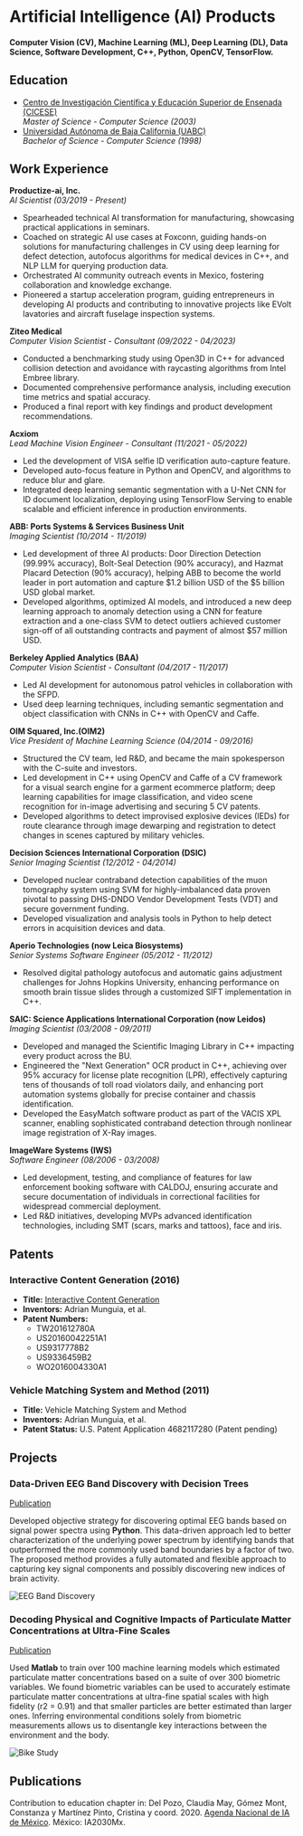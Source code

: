 # Artificial Intelligence (AI) Products

#### Computer Vision (CV), Machine Learning (ML), Deep Learning (DL), Data Science, Software Development, C++, Python, OpenCV, TensorFlow.

## Education
- [Centro de Investigación Científica y Educación Superior de Ensenada (CICESE)](https://www.cicese.edu.mx) <br>
_Master of Science - Computer Science (2003)_ 
- [Universidad Autónoma de Baja California (UABC)](https://www.uabc.edu.mx) <br>
_Bachelor of Science - Computer Science (1998)_

## Work Experience
**Productize-ai, Inc.** <br>
_AI Scientist (03/2019 - Present)_
- Spearheaded technical AI transformation for manufacturing, showcasing practical applications in seminars.
- Coached on strategic AI use cases at Foxconn, guiding hands-on solutions for manufacturing challenges in CV using deep learning for defect detection, autofocus algorithms for medical devices in C++, and NLP LLM for querying production data.
- Orchestrated AI community outreach events in Mexico, fostering collaboration and knowledge exchange.
- Pioneered a startup acceleration program, guiding entrepreneurs in developing AI products and contributing to innovative projects like EVolt lavatories and aircraft fuselage inspection systems.

**Ziteo Medical** <br>
_Computer Vision Scientist - Consultant (09/2022 - 04/2023)_
- Conducted a benchmarking study using Open3D in C++ for advanced collision detection and avoidance with raycasting algorithms from Intel Embree library.
- Documented comprehensive performance analysis, including execution time metrics and spatial accuracy.
- Produced a final report with key findings and product development recommendations.

**Acxiom** <br>
_Lead Machine Vision Engineer - Consultant (11/2021 - 05/2022)_
- Led the development of VISA selfie ID verification auto-capture feature.
- Developed auto-focus feature in Python and OpenCV, and algorithms to reduce blur and glare.
- Integrated deep learning semantic segmentation with a U-Net CNN for ID document localization, deploying using TensorFlow Serving to enable scalable and efficient inference in production environments.

**ABB: Ports Systems & Services Business Unit** <br>
_Imaging Scientist (10/2014 - 11/2019)_
- Led development of three AI products: Door Direction Detection (99.99% accuracy), Bolt-Seal Detection (90% accuracy), and Hazmat Placard Detection (90% accuracy), helping ABB to become the world leader in port automation and capture $1.2 billion USD of the $5 billion USD global market.
- Developed algorithms, optimized AI models, and introduced a new deep learning approach to anomaly detection using a CNN for feature extraction and a one-class SVM to detect outliers achieved customer sign-off of all outstanding contracts and payment of almost $57 million USD.

**Berkeley Applied Analytics (BAA)** <br>
_Computer Vision Scientist - Consultant (04/2017 - 11/2017)_
- Led AI development for autonomous patrol vehicles in collaboration with the SFPD.
- Used deep learning techniques, including semantic segmentation and object classification with CNNs in C++ with OpenCV and Caffe.

**OIM Squared, Inc.(OIM2)** <br>
_Vice President of Machine Learning Science (04/2014 - 09/2016)_
- Structured the CV team, led R&D, and became the main spokesperson with the C-suite and investors.
- Led development in C++ using OpenCV and Caffe of a CV framework for a visual search engine for a garment ecommerce platform; deep learning capabilities for image classification, and video scene recognition for in-image advertising and securing 5 CV patents. 
- Developed algorithms to detect improvised explosive devices (IEDs) for route clearance through image dewarping and registration to detect changes in scenes captured by military vehicles.

**Decision Sciences International Corporation (DSIC)** <br>
 _Senior Imaging Scientist (12/2012 - 04/2014)_
- Developed nuclear contraband detection capabilities of the muon tomography system using SVM for highly-imbalanced data proven pivotal to passing DHS-DNDO Vendor Development Tests (VDT) and secure government funding.
- Developed visualization and analysis tools in Python to help detect errors in acquisition devices and data.

**Aperio Technologies (now Leica Biosystems)** <br>
_Senior Systems Software Engineer (05/2012 - 11/2012)_
- Resolved digital pathology autofocus and automatic gains adjustment challenges for Johns Hopkins University, enhancing performance on smooth brain tissue slides through a customized SIFT implementation in C++.

**SAIC: Science Applications International Corporation (now Leidos)** <br>
_Imaging Scientist (03/2008 - 09/2011)_
- Developed and managed the Scientific Imaging Library in C++ impacting every product across the BU.
- Engineered the "Next Generation" OCR product in C++, achieving over 95% accuracy for license plate recognition (LPR), effectively capturing tens of thousands of toll road violators daily, and enhancing port automation systems globally for precise container and chassis identification.
- Developed the EasyMatch software product as part of the VACIS XPL scanner, enabling sophisticated contraband detection through nonlinear image registration of X-Ray images. 

**ImageWare Systems (IWS)** <br>
_Software Engineer (08/2006 - 03/2008)_
- Led development, testing, and compliance of features for law enforcement booking software with CALDOJ, ensuring accurate and secure documentation of individuals in correctional facilities for widespread commercial deployment.
- Led R&D initiatives, developing MVPs advanced identification technologies, including SMT (scars, marks and tattoos), face and iris.

## Patents
### Interactive Content Generation (2016)
- **Title:** [Interactive Content Generation](https://patents.justia.com/inventor/jose-adrian-munguia)
- **Inventors:** Adrian Munguia, et al.
- **Patent Numbers:**
  - TW201612780A
  - US20160042251A1
  - US9317778B2
  - US9336459B2
  - WO2016004330A1
### Vehicle Matching System and Method (2011)
- **Title:** Vehicle Matching System and Method
- **Inventors:** Adrian Munguia, et al.
- **Patent Status:** U.S. Patent Application 4682117280 (Patent pending)

## Projects
### Data-Driven EEG Band Discovery with Decision Trees
[Publication](https://www.mdpi.com/1424-8220/22/8/3048)

Developed objective strategy for discovering optimal EEG bands based on signal power spectra using **Python**. This data-driven approach led to better characterization of the underlying power spectrum by identifying bands that outperformed the more commonly used band boundaries by a factor of two. The proposed method provides a fully automated and flexible approach to capturing key signal components and possibly discovering new indices of brain activity.

![EEG Band Discovery](/assets/img/eeg_band_discovery.jpeg)

### Decoding Physical and Cognitive Impacts of Particulate Matter Concentrations at Ultra-Fine Scales
[Publication](https://www.mdpi.com/1424-8220/22/11/4240)

Used **Matlab** to train over 100 machine learning models which estimated particulate matter concentrations based on a suite of over 300 biometric variables. We found biometric variables can be used to accurately estimate particulate matter concentrations at ultra-fine spatial scales with high fidelity (r2 = 0.91) and that smaller particles are better estimated than larger ones. Inferring environmental conditions solely from biometric measurements allows us to disentangle key interactions between the environment and the body.

![Bike Study](/assets/img/bike_study.jpeg)

## Publications
Contribution to education chapter in: Del Pozo, Claudia May, Gómez Mont, Constanza y Martínez Pinto,
Cristina y coord. 2020. [Agenda Nacional de IA de México](https://drive.google.com/file/d/19raHp7W_HpgFa3I-nVoHtjTPHYqosmJs/view?pli=1). México: IA2030Mx.
